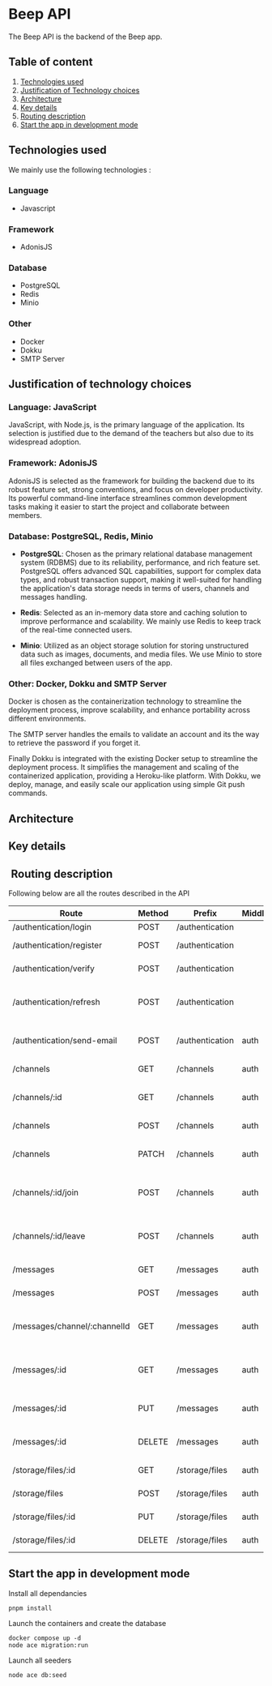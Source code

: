 # Beep API

The Beep API is the backend of the Beep app.

## Table of content

1. [Technologies used](#technologies-used)
2. [Justification of Technology choices](#justification-of-technology-choices)
3. [Architecture](#architecture)
4. [Key details](#key-details)
5. [Routing description](#routing-description)
6. [Start the app in development mode](#start-the-app-in-development-mode)

## Technologies used

We mainly use the following technologies :

### Language

- Javascript

### Framework

- AdonisJS

### Database

- PostgreSQL
- Redis
- Minio

### Other

- Docker
- Dokku
- SMTP Server

## Justification of technology choices

### Language: JavaScript

JavaScript, with Node.js, is the primary language of the application. Its selection is justified due to the demand of the teachers but also due to its widespread adoption.

### Framework: AdonisJS

AdonisJS is selected as the framework for building the backend due to its robust feature set, strong conventions, and focus on developer productivity. Its powerful command-line interface streamlines common development tasks making it easier to start the project and collaborate between members.

### Database: PostgreSQL, Redis, Minio

- **PostgreSQL**: Chosen as the primary relational database management system (RDBMS) due to its reliability, performance, and rich feature set. PostgreSQL offers advanced SQL capabilities, support for complex data types, and robust transaction support, making it well-suited for handling the application's data storage needs in terms of users, channels and messages handling.

- **Redis**: Selected as an in-memory data store and caching solution to improve performance and scalability. We mainly use Redis to keep track of the real-time connected users.

- **Minio**: Utilized as an object storage solution for storing unstructured data such as images, documents, and media files. We use Minio to store all files exchanged between users of the app.

### Other: Docker, Dokku and SMTP Server

Docker is chosen as the containerization technology to streamline the deployment process, improve scalability, and enhance portability across different environments.

The SMTP server handles the emails to validate an account and its the way to retrieve the password if you forget it.

Finally Dokku is integrated with the existing Docker setup to streamline the deployment process. It simplifies the management and scaling of the containerized application, providing a Heroku-like platform. With Dokku, we deploy, manage, and easily scale our application using simple Git push commands.

## Architecture

## Key details

##  Routing description
Following below are all the routes described in the API

| Route                                 | Method | Prefix        | Middleware | Controller              | Action       | Description                               |
|---------------------------------------|--------|---------------|------------|-------------------------|--------------|-------------------------------------------|
| /authentication/login                 | POST   | /authentication |            | AuthenticationController | login        | Logs in a user.                           |
| /authentication/register              | POST   | /authentication |            | AuthenticationController | register     | Registers a new user.                     |
| /authentication/verify                | POST   | /authentication |            | AuthenticationController | verifyEmail  | Verifies user email.                      |
| /authentication/refresh               | POST   | /authentication |            | AuthenticationController | refresh      | Refreshes user authentication token.     |
| /authentication/send-email            | POST   | /authentication | auth       | AuthenticationController | sendEmail    | Sends email (authenticated route).        |
| /channels                            | GET    | /channels     | auth       | ChannelsController      | index        | Retrieves all channels.                   |
| /channels/:id                        | GET    | /channels     | auth       | ChannelsController      | show         | Retrieves a specific channel by ID.      |
| /channels                            | POST   | /channels     | auth       | ChannelsController      | store        | Creates a new channel.                    |
| /channels                            | PATCH  | /channels     | auth       | ChannelsController      | update       | Updates an existing channel.              |
| /channels/:id/join                   | POST   | /channels     | auth       | ChannelsController      | join         | Allows a user to join a specific channel.|
| /channels/:id/leave                  | POST   | /channels     | auth       | ChannelsController      | leave        | Allows a user to leave a specific channel.|
| /messages                            | GET    | /messages     | auth       | MessageController       | index        | Retrieves all messages.                   |
| /messages                            | POST   | /messages     | auth       | MessageController       | store        | Stores a new message.                     |
| /messages/channel/:channelId         | GET    | /messages     | auth       | MessageController       | index        | Retrieves messages for a specific channel.|
| /messages/:id                        | GET    | /messages     | auth       | MessageController       | show         | Retrieves a specific message by ID.      |
| /messages/:id                        | PUT    | /messages     | auth       | MessageController       | update       | Updates an existing message.              |
| /messages/:id                        | DELETE | /messages     | auth       | MessageController       | destroy      | Deletes a message by ID.                 |
| /storage/files/:id                   | GET    | /storage/files | auth       | FilesController         | show         | Retrieves a file by ID.                  |
| /storage/files                       | POST   | /storage/files | auth       | FilesController         | store        | Stores a new file.                        |
| /storage/files/:id                   | PUT    | /storage/files | auth       | FilesController         | update       | Updates an existing file.                |
| /storage/files/:id                   | DELETE | /storage/files | auth       | FilesController         | destroy      | Deletes a file by ID.                    |



## Start the app in development mode

Install all dependancies

```
pnpm install
```

Launch the containers and create the database

```
docker compose up -d
node ace migration:run
```

Launch all seeders

```
node ace db:seed
```
